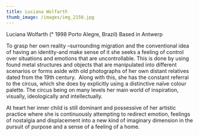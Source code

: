 ```yaml
---
title: Luciana Wolfarth
thumb_image: /images/img_2150.jpg
---
```

Luciana Wolfarth (° 1998 Porto Alegre, Brazil) Based in Antwerp

To grasp her own reality –surrounding migration and the conventional idea of having an identity-and make sense of it she seeks a feeling of control over situations and emotions that are uncontrollable. This is done by using found metal structures and objects that are manipulated into different scenarios or forms aside with old photographs of her own distant relatives dated from the 19th century.  Along with this, she has the constant referral to the circus, which she does by explicitly using a distinctive naïve colour palette. The circus being on many levels her main world of inspiration, visually, ideologically and intellectually.  

At heart her inner child is still dominant and possessive of her artistic practice where she is continuously attempting to redirect emotion, feelings of nostalgia and displacement into a new kind of imaginary dimension in the pursuit of purpose and a sense of a feeling of a home.